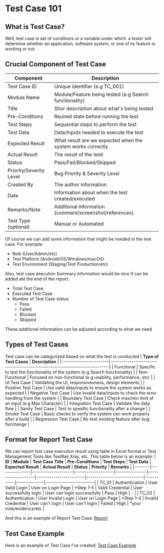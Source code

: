 # Test Case 101

## What is Test Case?
Well, test case is set of conditions or a variable under which a tester will determine whether an application, software system, or one of its feature is working or not.

## Crucial Component of Test Case
| **Component**            | **Description**                                             |
|--------------------------|-------------------------------------------------------------|
| Test Case ID             | Unique identifier (e.g TC_001)                              |
| Module Name              | Module/Feature being tested (e.g Search functionality)      |
| Title                    | Shor description about what's being tested                  |
| Pre-Conditions           | Reuired state before running the test                       |
| Test Steps               | Sequential steps to perform the test                        |
| Test Data                | Data/Inputs needed to execute the test                      |
| Expected Result          | What result are we expected when the system works correctly |
| Actual Result            | The result of the testi                                     |
| Status                   | Pass/Fail/Blocked/Skipped                                   |
| Priority/Severity Level  | Bug Priority & Severity Level                               |
| Created By               | The author information                                      |
| Date                     | Information about when the test created/executed            |
| Remarks/Note             | Additional information (comment/screenshot/references)      |
| Test Type (optional)     | Manual or Automated                                         |

Of course we can add some information that might be needed in the test case. For example:
  * Role (User/Admin/etc)
  * Test Platform (Android/iOS/Windows/macOS)
  * Test Environment (Staging/Test Production/etc)

Also, test case execution Summary information would be nice if can be added ate the end of the report.
  * Total Test Case
  * Executed Test Case
  * Number of Test Case status
    * Pass
    * Failed
    * Blocked
    * Skipped

These additional information can be adjusted according to what we need

## Types of Test Cases
Test case can be categorized based on what the test is conducted
| **Type of Test Cases** | **Description**                                                             |
|------------------------|-----------------------------------------------------------------------------|
| Functional             | Specific to test the functionality of the system (e.g Search functionality) |
| Non-Functional         | Focused on non-functional (e.g usability, performance, etc)                 |
| UI Test Case           | Validating the UI, responsivesness, design elements                         |
| Positive Test Case     | Use valid data/inputs to ensure the system works as expected                |
| Negative Test Case     | Use invalid data/inputs to check the error handling from the system         |
| Boundary Test Case     | Check max/min limit of an input (e.g Max Character)                         |
| Integration Test Case  | Validate the data flow                                                      |
| Sanity Test Case       | Test to spesific functionality after a change                               |
| Smoke Test Case        | Basic checks to verify the system can work properly after a build           |
| Regression Test Case   | Re-test existing feature after bug fix/change                               |

## Format for Report Test Case
We can report test case execution result using table in Excel format or Test Management Tools like TestRail,Xray, etc.
This table below is an example:
| **ID** | **Module**     | **Test Case Title** | **Pre-Conditions** | **Test Steps** | **Test Data**      | **Expected Result**     | **Actual Result**           | **Status** | **Priority** | **Remarks**             |
|--------|----------------|---------------------|--------------------|----------------|--------------------|-------------------------|-----------------------------|------------|--------------|-------------------------|
| TC_01  | Authentication | User Valid Login    | User on Login Page | *Step 1-5      | Valid Credential   | User successfully login | User can login successfully | Pass       | High         | -                       |
| TC_02  | Authentication | User Invalid Login  | User on Login Page | *Step 1-4      | Invalid Credential | User can't login        | User can't login            | Failed     | High         | *your note/evidence/etc |

And this is an example of Report Test Case: [Report](https://docs.google.com/spreadsheets/d/1VfWjloVdq2NGnm43ZZ90sy3CVOsuQwR2_Zg9TtWaIk8/edit?usp=sharing)

## Test Case Example
Here is an example of Test Case I've created: [Test Case Example](https://docs.google.com/document/d/1ZYhTe3dEnN_julvlKBc3Lyjh0lpSRCRvITTz7mJr5wg/edit?usp=sharing)










